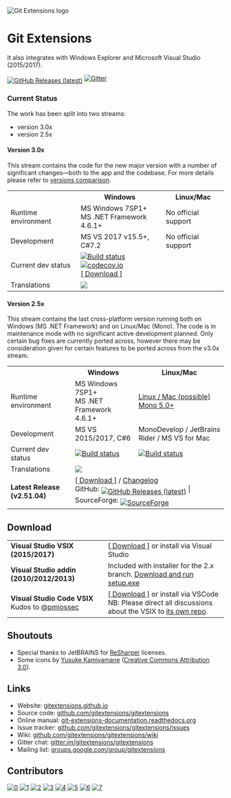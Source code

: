 ![Git Extensions logo](https://cdn.rawgit.com/gitextensions/gitextensions/master/Logo/git-extensions-logo.svg) 

# Git Extensions


It also integrates with Windows Explorer and Microsoft Visual Studio (2015/2017).


<a href="https://github.com/gitextensions/gitextensions/releases/latest" rel="nofollow" style="vertical-align: -webkit-baseline-middle;"><img src="https://img.shields.io/github/downloads/gitextensions/gitextensions/total.svg?maxAge=86400" alt="GitHub Releases (latest)"></a> [![Gitter](https://badges.gitter.im/Join%20Chat.svg)](https://gitter.im/gitextensions/gitextensions?utm_source=badge&utm_medium=badge&utm_campaign=pr-badge&utm_content=badge) 

### Current Status

The work has been split into two streams:
 * version 3.0x
 * version 2.5x

#### Version 3.0x

This stream contains the code for the new major version with a number of significant changes&mdash;both to the app and the codebase.
For more details please refer to [versions comparison](https://github.com/gitextensions/gitextensions/wiki/Compare-versions).

<table>
  <tr>
    <th>&nbsp;</th>
    <th>Windows</th>
    <th>Linux/Mac</th>
  </tr>
  <tr>
    <td>Runtime environment</td>
    <td>MS Windows 7SP1+ <br/>MS .NET Framework 4.6.1+</td>
    <td>No official support</td>
  </tr>
  <tr>
    <td>Development</td>
    <td>MS VS 2017 v15.5+, C#7.2</td>
    <td>No official support</td>
  </tr>
  <tr>
    <td>Current dev status</td>
    <td><a href="https://ci.appveyor.com/project/gitextensions/gitextensions/branch/master"><img alt="Build status" src="https://ci.appveyor.com/api/projects/status/yo5kw7sl6da8danr/branch/master?svg=true" style="max-width:100%;"></a> <a href="https://codecov.io/gh/gitextensions/gitextensions"><img alt="codecov.io" src="https://codecov.io/gh/gitextensions/gitextensions/branch/master/graph/badge.svg" style="max-width:100%;"></a><br /><a href="https://ci.appveyor.com/project/gitextensions/gitextensions/branch/master/artifacts">[ Download ]</a></td>
    <td>&nbsp;</td>
  </tr>
  <tr>
    <td>Translations</td>
    <td colspan=2><a target="_blank" style="text-decoration:none; color:black; font-size:66%" href="https://www.transifex.com/projects/p/git-extensions" 
title="See more information on Transifex.com"><img src="https://ds0k0en9abmn1.cloudfront.net/static/charts/images/tx-logo-micro.646b0065fce6.png" ></a></td>
  </tr>
</table>


#### Version 2.5x

This stream contains the last cross-platform version running both on Windows (MS .NET Framework) and on Linux/Mac (Mono).
The code is in maintenance mode with no significant active development planned. Only certain bug fixes are currently ported across, however there may be consideration given for certain features to be ported across from the v3.0x stream.

<table>
  <tr>
    <th>&nbsp;</th>
    <th>Windows</th>
    <th>Linux/Mac</th>
  </tr>
  <tr>
    <td>Runtime environment</td>
    <td>MS Windows 7SP1+ <br/>MS .NET Framework 4.6.1+</td>
    <td><a href="https://github.com/gitextensions/gitextensions/wiki/How-To:-run-Git-Extensions-on-Linux">Linux / Mac (possible)</a><br /><a href="http://www.mono-project.com/download/">Mono 5.0+</a></td>
  </tr>
  <tr>
    <td>Development</td>
    <td>MS VS 2015/2017, C#6</td>
    <td>MonoDevelop / JetBrains Rider / MS VS for Mac</td>
  </tr>
  <tr>
    <td>Current dev status</td>
    <td><a href="https://ci.appveyor.com/project/gitextensions/gitextensions/branch/release/2.51"><img alt="Build status" src="https://ci.appveyor.com/api/projects/status/yo5kw7sl6da8danr/branch/release/2.51?svg=true" style="max-width:100%;"></a></td>
    <td><a href="https://travis-ci.org/gitextensions/gitextensions"><img alt="Build status" src="https://travis-ci.org/gitextensions/gitextensions.svg?branch=release/2.51" style="max-width:100%;"></a></td>
  </tr>
  <tr>
    <td>Translations</td>
    <td colspan=2><a target="_blank" style="text-decoration:none; color:black; font-size:66%" href="https://www.transifex.com/projects/p/git-extensions" 
title="See more information on Transifex.com"><img src="https://ds0k0en9abmn1.cloudfront.net/static/charts/images/tx-logo-micro.646b0065fce6.png" ></a></td>
  </tr>
  <tr>
    <td><strong>Latest Release (v2.51.04)</strong></td>
    <td colspan=2><a href="https://github.com/gitextensions/gitextensions/releases/tag/v2.51.04">[ Download ]</a> / <a href="https://github.com/gitextensions/gitextensions/blob/release/2.51/GitUI/Resources/ChangeLog.md#version-25104-8-july-2018">Changelog</a><br />
        GitHub: <a href="https://github.com/gitextensions/gitextensions/releases/latest" rel="nofollow" style="vertical-align: -webkit-baseline-middle;"><img src="https://img.shields.io/github/downloads/gitextensions/gitextensions/latest/total.svg?maxAge=86400" alt="GitHub Releases (latest)"></a> | SourceForge: <a href="https://sourceforge.net/projects/gitextensions/" rel="nofollow" style="vertical-align: -webkit-baseline-middle;"><img src="https://img.shields.io/sourceforge/dm/gitextensions.svg" alt="SourceForge"></a></td>
  </tr>
</table>


## Download

<table>
  <tr>
    <td><strong>Visual Studio VSIX (2015/2017)</strong></td>
    <td><a href="https://marketplace.visualstudio.com/items?itemName=HenkWesthuis.GitExtensions">[ Download ]</a> or install via Visual Studio</td>
  </tr>
  <tr>
    <td><strong>Visual Studio addin (2010/2012/2013)</strong></td>
    <td>Included with installer for the 2.x branch. <a href="https://github.com/gitextensions/gitextensions/releases/latest">Download and run setup.exe</a></td>
  </tr>
  <tr>
    <td><strong>Visual Studio Code VSIX</strong><br />Kudos to <a href="/pmiossec" class="author text-inherit">@pmiossec</a></td>
    <td><a href="https://marketplace.visualstudio.com/items?itemName=pmiossec.vscode-gitextensions">[ Download ]</a> or install via VSCode<br />
      NB: Please direct all discussions about the VSIX to <a href="https://github.com/pmiossec/vscode-gitextensions">its own repo</a>.</td>
  </tr>
</table>


## Shoutouts
* Special thanks to JetBRAINS for [ReSharper](https://www.jetbrains.com/resharper/) licenses.
* Some icons by [Yusuke Kamiyamane](http://p.yusukekamiyamane.com/) ([Creative Commons Attribution 3.0](http://creativecommons.org/licenses/by/3.0/)).

## Links

* Website: [gitextensions.github.io](https://gitextensions.github.io/)
* Source code: [github.com/gitextensions/gitextensions](https://github.com/gitextensions/gitextensions)
* Online manual: [git-extensions-documentation.readthedocs.org](https://git-extensions-documentation.readthedocs.org/en/latest/)
* Issue tracker: [github.com/gitextensions/gitextensions/issues](https://github.com/gitextensions/gitextensions/issues)
* Wiki: [github.com/gitextensions/gitextensions/wiki](https://github.com/gitextensions/gitextensions/wiki)
* Gitter chat: [gitter.im/gitextensions/gitextensions](https://gitter.im/gitextensions/gitextensions?utm_source=badge&utm_medium=badge&utm_campaign=pr-badge&utm_content=badge) 
* Mailing list: [groups.google.com/group/gitextensions](https://groups.google.com/group/gitextensions)

## Contributors

[![0](https://sourcerer.io/fame/KindDragon/gitextensions/gitextensions/images/0)](https://sourcerer.io/fame/KindDragon/gitextensions/gitextensions/links/0)
[![1](https://sourcerer.io/fame/KindDragon/gitextensions/gitextensions/images/1)](https://sourcerer.io/fame/KindDragon/gitextensions/gitextensions/links/1)
[![2](https://sourcerer.io/fame/KindDragon/gitextensions/gitextensions/images/2)](https://sourcerer.io/fame/KindDragon/gitextensions/gitextensions/links/2)
[![3](https://sourcerer.io/fame/KindDragon/gitextensions/gitextensions/images/3)](https://sourcerer.io/fame/KindDragon/gitextensions/gitextensions/links/3)
[![4](https://sourcerer.io/fame/KindDragon/gitextensions/gitextensions/images/4)](https://sourcerer.io/fame/KindDragon/gitextensions/gitextensions/links/4)
[![5](https://sourcerer.io/fame/KindDragon/gitextensions/gitextensions/images/5)](https://sourcerer.io/fame/KindDragon/gitextensions/gitextensions/links/5)
[![6](https://sourcerer.io/fame/KindDragon/gitextensions/gitextensions/images/6)](https://sourcerer.io/fame/KindDragon/gitextensions/gitextensions/links/6)
[![7](https://sourcerer.io/fame/KindDragon/gitextensions/gitextensions/images/7)](https://sourcerer.io/fame/KindDragon/gitextensions/gitextensions/links/7)
